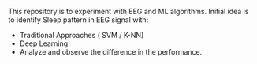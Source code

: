 This repository is to experiment with EEG and ML algorithms.
Initial idea is to identify Sleep pattern in EEG signal with:
- Traditional Approaches ( SVM / K-NN)
- Deep Learning
- Analyze and observe the difference in the performance.
